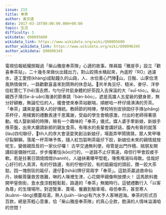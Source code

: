 ```yaml
---
issue: 215
title: 奉茶
author: 黃文達
date: 2017-03-16T00:00:00.000+08:00
topic: 生活
difficulty: 1
wikidata: Q98095600
wikidata_link: https://www.wikidata.org/wiki/Q98095600
author_wikidata_link: https://www.wikidata.org/wiki/Q98096345
author_wikidata: Q98096345
---
```

電視佮報紙攏捌報過「柴山雅座奉茶隊」心適的故事。隊員踮「雅座亭」設立「歡喜奉茶站」，二十幾冬來做伙出錢出力，對山跤揹水桶起來，內底貯『RO』過濾水，逐工愛控(khàng)成點鐘久的山路，人、水佮善心鬥陣𬦰山，日鬚、山雺佮清風熱情做伴，一路歡歡喜喜來到鬧熱的休息站。𪜶共羊角豆仔、糙米、麥仔、洋參佮紅薏仁下(hē)落去燃，勻勻仔共侹身體的好茶囥入去保溫的大『suı̋-tóo』。柴山綴西子灣(Se-á-uân)海湧的節奏跳『bàn-bòo』，遮是高雄人五星級的健身房，無分好額散，無論佗位的人，攏會使來奉茶站歇喘，順紲哈一杯仔燒沸沸的芳茶。
「奉茶」講來是臺灣人的好傳統。教師節的時陣，學校特別安排囡仔手捀(phâng)茶杯仔，用樸實的禮數表達千恩萬謝，受益的學生會曉感激，付出的老師得著感動。咱人娶新婦的時陣，嘛有一个趣味的「奉茶」儀式。媒人婆手牽新娘，新娘手捀茶盤，出來大廳請新郎的親友食茶。有喙水的長輩會講好話，腹內有膏的就落(làu)四句聯仔，𠢕tih人的序大會滾耍笑創治新娘仔，場面弄甲鬧猜猜，眾人笑甲喙仔裂獅獅。落尾一杯茶啉予焦，隨人紅包硩咧茶甌仔下跤，新娘佮未來的親情就按呢生，變做親戽戽的一家伙仔囉！
古早交通無利便，毋管是出門作穡、揣朋友開講抑是備辦代誌，步步攏著怙(kōo)行的，一逝路不止仔窵遠，毋但行甲會跤痠手軟。若是拄著日頭燒熁熁(hannh)，人磕袂著曝甲堅乾，喙焦喉渴叫毋敢。佳哉好心好行的人真濟，有的佇路邊，有的佇樹仔跤，有的踮廟埕的頭前，攢一跤大茶鈷，囥一塊倒匼的甌仔，邊仔𫞼(tshāi)牌仔寫兩字「奉茶」。這鈷茶贏過救命仙丹，袂輸菩薩救苦救難，啉的人喙裡生津，心花開甲親像咧放煙火！
這馬飲料擔開甲窒倒街，食水食涼輕輕鬆鬆，路邊的「奉茶」無閣時行。這號禮數行入「以客為尊」的生理場所，對遊覽車、賣場、餐廳到驗車場，毋但奉茶，甚至寒人(kuânn--lâng)攢薑母湯，熱人(jua̍h--lâng)有汽水予人客啉迵海。奉茶的形式百百款，總是茶輕心意重，佮「柴山雅座奉茶隊」的真心仝款，飽滇的人情味溢滿咱的世間！